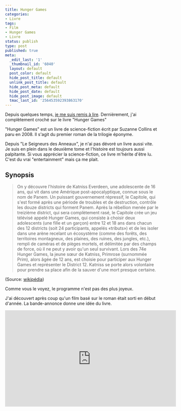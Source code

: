 ```yaml
---
title: Hunger Games
categories:
- Livre
tags:
- Film
- Hunger Games
- Livre
status: publish
type: post
published: true
meta:
  _edit_last: '1'
  _thumbnail_id: '6040'
  layout: default
  post_color: default
  hide_post_title: default
  unlink_post_title: default
  hide_post_meta: default
  hide_post_date: default
  hide_post_image: default
  tmac_last_id: '256453592393863170'
---
```

Depuis quelques temps, <a href="https://www.alienlebarge.ch/2012/08/02/le-kindle-ma-reconcilie-avec-la-lecture/">je me suis remis à lire</a>. Dernièrement, j'ai complètement croché sur le livre "Hunger Games"

<!--more-->

"Hunger Games" est un livre de science-fiction écrit par Suzanne Collins et paru en 2008. Il s'agit du premier roman de la trilogie éponyme.

Depuis "Le Seigneurs des Anneaux", je n'ai pas dévoré un livre aussi vite. Je suis en plein dans le deuxième tome et l'histoire est toujours aussi palpitante. Si vous apprécier la science-fiction, ce livre m'hérite d'être lu. C'est du vrai "entertainment" mais ça me plait.
<h2>Synopsis</h2>
<blockquote>On y découvre l'histoire de Katniss Everdeen, une adolescente de 16 ans, qui vit dans une Amérique post-apocalyptique, connue sous le nom de Panem. Un puissant gouvernement répressif, le Capitole, qui s'est formé après une période de troubles et de destruction, contrôle les douze districts qui forment Panem. Après la rébellion menée par le treizième district, qui sera complètement rasé, le Capitole crée un jeu télévisé appelé Hunger Games, qui consiste à choisir deux adolescents (une fille et un garçon) entre 12 et 18 ans dans chacun des 12 districts (soit 24 participants, appelés «tributs») et de les isoler dans une arène recelant un écosystème (comme des forêts, des territoires montagneux, des plaines, des ruines, des jungles, etc.), rempli de caméras et de pièges mortels, et délimitée par des champs de force, où il ne peut y avoir qu'un seul survivant. Lors des 74e Hunger Games, la jeune sœur de Katniss, Primrose (surnommée Prim), alors âgée de 12 ans, est choisie pour participer aux Hunger Games et représenter le District 12. Katniss se porte alors volontaire pour prendre sa place afin de la sauver d'une mort presque certaine.</blockquote>
(Source: <a href="https://fr.wikipedia.org/wiki/Hunger_Games">wikipédia</a>)

Comme vous le voyez, le programme n'est pas des plus joyeux.

J'ai découvert après coup qu'un film basé sur le roman était sorti en début d'année. La bande-annonce donne une idée du livre.

<iframe src="https://www.youtube.com/embed/wqUq0lsQ684" frameborder="0" width="560" height="315"></iframe>
